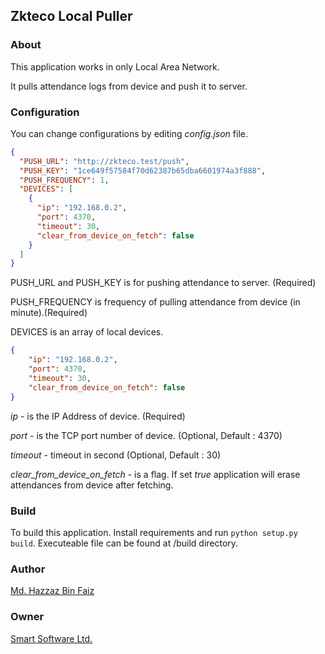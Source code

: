 ## Zkteco Local Puller

### About
This application works in only Local Area Network. 

It pulls attendance logs from device and push it to server.

### Configuration
You can change configurations by editing *config.json* file.
```json
{
  "PUSH_URL": "http://zkteco.test/push",
  "PUSH_KEY": "1ce649f57584f70d62387b65dba6601974a3f888",
  "PUSH_FREQUENCY": 1,
  "DEVICES": [
    {
      "ip": "192.168.0.2",
      "port": 4370,
      "timeout": 30,
      "clear_from_device_on_fetch": false
    }
  ]
}
```
PUSH_URL and PUSH_KEY is for pushing attendance to server. (Required)

PUSH_FREQUENCY is frequency of pulling attendance from device (in minute).(Required)

DEVICES is an array of local devices.
```json
{
    "ip": "192.168.0.2",
    "port": 4370,
    "timeout": 30,
    "clear_from_device_on_fetch": false
}
```
*ip* - is the IP Address of device. (Required)

*port* - is the TCP port number of device. (Optional, Default : 4370)

*timeout* - timeout in second (Optional, Default : 30)

*clear_from_device_on_fetch* - is a flag. If set *true* application will erase attendances from device after fetching.


### Build
To build this application. Install requirements and run ```python setup.py build```. Executeable file can be found at /build directory.


### Author
[Md. Hazzaz Bin Faiz](https://github.com/HazzazBinFaiz)


### Owner
[Smart Software Ltd.](https://www.smartsoftware.com.bd)
